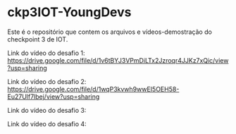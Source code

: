 # ckp3IOT-YoungDevs
Este é o repositório que contem os arquivos e vídeos-demostração do checkpoint 3 de IOT.

Link do vídeo do desafio 1: https://drive.google.com/file/d/1v6tBYJ3VPmDiLTx2Jzroqr4JJKz7xQic/view?usp=sharing

Link do vídeo do desafio 2: https://drive.google.com/file/d/1wqP3kvwh9wwEI5OEH58-Eu27Ulf7lbej/view?usp=sharing

Link do vídeo do desafio 3:

Link do vídeo do desafio 4:
